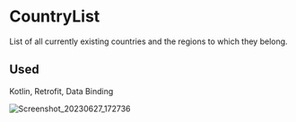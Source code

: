 # CountryList

List of all currently existing countries and the regions to which they belong.

## Used
Kotlin, Retrofit, Data Binding


![Screenshot_20230627_172736](https://github.com/kroxon/CountryList/assets/59028898/bed66eb7-0bda-440a-9efc-ed78175c1719)
